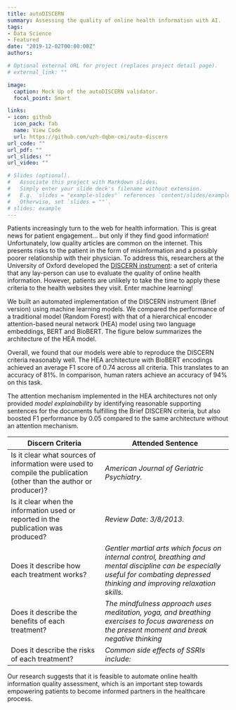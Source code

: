 ```yaml
---
title: autoDISCERN
summary: Assessing the quality of online health information with AI.
tags:
- Data Science
- Featured
date: "2019-12-02T00:00:00Z"
authors:

# Optional external URL for project (replaces project detail page).
# external_link: ""

image:
  caption: Mock Up of the autoDISCERN validator.
  focal_point: Smart

links:
- icon: github
  icon_pack: fab
  name: View Code
  url: https://github.com/uzh-dqbm-cmi/auto-discern
url_code: ""
url_pdf: ""
url_slides: ""
url_video: ""

# Slides (optional).
#   Associate this project with Markdown slides.
#   Simply enter your slide deck's filename without extension.
#   E.g. `slides = "example-slides"` references `content/slides/example-slides.md`.
#   Otherwise, set `slides = ""`.
# slides: example
---
```


Patients increasingly turn to the web for health information. This is great news for patient engagement... but only if they find good information! Unfortunately, low quality articles are common on the internet. This presents risks to the patient in the form of misinformation and a possibly poorer relationship with their physician. To address this, researchers at the University of Oxford developed the [DISCERN instrument](http://www.discern.org.uk/index.php): a set of criteria that any lay-person can use to evaluate the quality of online health information. However, patients are unlikely to take the time to apply these criteria to the health websites they visit. Enter machine learning!

We built an automated implementation of the DISCERN instrument (Brief version) using machine learning models. We compared the performance of a traditional model (Random Forest) with that of a hierarchical encoder attention-based neural network (HEA) model using two language embeddings, BERT and BioBERT. The figure below summarizes the architecture of the HEA model.

Overall, we found that our models were able to reproduce the DISCERN criteria reasonably well. The HEA architecture with BioBERT encodings achieved an average F1 score of 0.74 across all criteria. This translates to an accuracy of 81%. In comparison, human raters achieve an accuracy of 94% on this task.

The attention mechanism implemented in the HEA architectures not only provided _model explainability_ by identifying reasonable supporting sentences for the documents fulfilling the Brief DISCERN criteria, but also boosted F1 performance by 0.05 compared to the same architecture without an attention mechanism.

| Discern Criteria                | Attended Sentence    |
| ----------------------- | ------------------------- |
| Is it clear what sources of information were used to compile the publication (other than the author or producer)? | _American Journal of Geriatric Psychiatry._ |
| Is it clear when the information used or reported in the publication was produced? | _Review Date: 3/8/2013._               |
| Does it describe how each treatment works? | _Gentler martial arts which focus on internal control, breathing and mental discipline can be especially useful for combating depressed thinking and improving relaxation skills._ |
| Does it describe the benefits of each treatment? | _The mindfulness approach uses meditation, yoga, and breathing exercises to focus awareness on the present moment and break negative thinking_ |
| Does it describe the risks of each treatment? | _Common side effects of SSRIs include:_ |


Our research suggests that it is feasible to automate online health information quality assessment, which is an important step towards empowering patients to become informed partners in the healthcare process.
